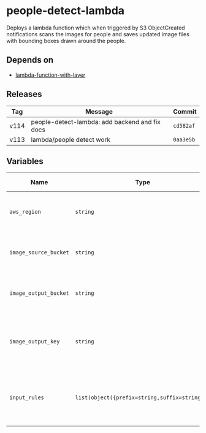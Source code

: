people-detect-lambda
======


Deploys a lambda function which when triggered by S3 ObjectCreated notifications scans the images for people and saves updated image files with bounding boxes drawn around the people.

Depends on
------

* [lambda-function-with-layer](../lambda-function-with-layer/README.md)



Releases
------

|Tag | Message | Commit|
--- | --- | ---
v114 | people-detect-lambda: add backend and fix docs | `cd582af`
v113 | lambda/people detect work | `0aa3e5b`

Variables
------

|Name | Type | Description | Default Value|
--- | --- | --- | ---
`aws_region` | `string` | region where provisioning should happen | ``
`image_source_bucket` | `string` | S3 bucket which acts as the source for the images | ``
`image_output_bucket` | `string` | S3 bucket which acts as the target for the images | ``
`image_output_key` | `string` | Key to use as prefix for images which are sent to the output bucket | ``
`input_rules` | `list(object({prefix=string,suffix=string}))` | List of rules that can trigger the lambda function to process images | ``

